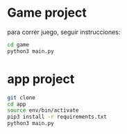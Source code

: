 # Game project 

para correr juego, seguir instrucciones: 
```sh
cd game
python3 main.py
```

# app project

```sh
git clone
cd app
source env/bin/activate
pip3 install -r requirements.txt
python3 main.py
```